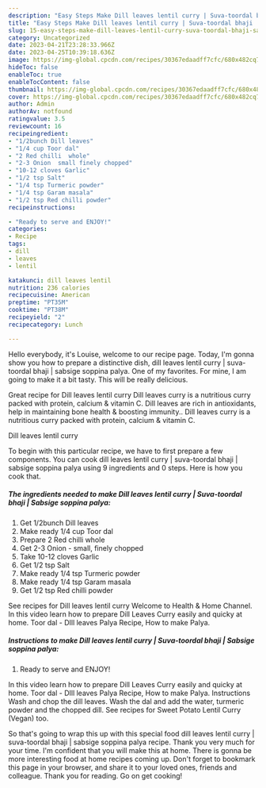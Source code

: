 ```yaml
---
description: "Easy Steps Make Dill leaves lentil curry | Suva-toordal bhaji | Sabsige soppina palya the Delicious"
title: "Easy Steps Make Dill leaves lentil curry | Suva-toordal bhaji | Sabsige soppina palya the Delicious"
slug: 15-easy-steps-make-dill-leaves-lentil-curry-suva-toordal-bhaji-sabsige-soppina-palya-the-delicious
category: Uncategorized
date: 2023-04-21T23:28:33.966Z
date: 2023-04-25T10:39:18.636Z
image: https://img-global.cpcdn.com/recipes/30367edaadff7cfc/680x482cq70/dill-leaves-lentil-curry-suva-toordal-bhaji-sabsige-soppina-palya-recipe-main-photo.jpg
hideToc: false
enableToc: true
enableTocContent: false
thumbnail: https://img-global.cpcdn.com/recipes/30367edaadff7cfc/680x482cq70/dill-leaves-lentil-curry-suva-toordal-bhaji-sabsige-soppina-palya-recipe-main-photo.jpg
cover: https://img-global.cpcdn.com/recipes/30367edaadff7cfc/680x482cq70/dill-leaves-lentil-curry-suva-toordal-bhaji-sabsige-soppina-palya-recipe-main-photo.jpg
author: Admin
authorAv: notfound
ratingvalue: 3.5
reviewcount: 16
recipeingredient:
- "1/2bunch Dill leaves"
- "1/4 cup Toor dal"
- "2 Red chilli  whole"
- "2-3 Onion  small finely chopped"
- "10-12 cloves Garlic"
- "1/2 tsp Salt"
- "1/4 tsp Turmeric powder"
- "1/4 tsp Garam masala"
- "1/2 tsp Red chilli powder"
recipeinstructions:

- "Ready to serve and ENJOY!"
categories:
- Recipe
tags:
- dill
- leaves
- lentil

katakunci: dill leaves lentil 
nutrition: 236 calories
recipecuisine: American
preptime: "PT35M"
cooktime: "PT38M"
recipeyield: "2"
recipecategory: Lunch

---
```



Hello everybody, it's Louise, welcome to our recipe page. Today, I'm gonna show you how to prepare a distinctive dish, dill leaves lentil curry | suva-toordal bhaji | sabsige soppina palya. One of my favorites. For mine, I am going to make it a bit tasty. This will be really delicious.

Great recipe for Dill leaves lentil curry Dill leaves curry is a nutritious curry packed with protein, calcium &amp; vitamin C. Dill leaves are rich in antioxidants, help in maintaining bone health &amp; boosting immunity.. Dill leaves curry is a nutritious curry packed with protein, calcium &amp; vitamin C.

Dill leaves lentil curry 

To begin with this particular recipe, we have to first prepare a few components. You can cook dill leaves lentil curry | suva-toordal bhaji | sabsige soppina palya using 9 ingredients and 0 steps. Here is how you cook that.

<!--inarticleads1-->

##### The ingredients needed to make Dill leaves lentil curry | Suva-toordal bhaji | Sabsige soppina palya:

1. Get 1/2bunch Dill leaves
1. Make ready 1/4 cup Toor dal
1. Prepare 2 Red chilli  whole
1. Get 2-3 Onion - small, finely chopped
1. Take 10-12 cloves Garlic
1. Get 1/2 tsp Salt
1. Make ready 1/4 tsp Turmeric powder
1. Make ready 1/4 tsp Garam masala
1. Get 1/2 tsp Red chilli powder


See recipes for Dill leaves lentil curry Welcome to Health &amp; Home Channel. In this video learn how to prepare Dill Leaves Curry easily and quicky at home. Toor dal - DIll leaves Palya Recipe, How to make Palya. 

<!--inarticleads2-->

##### Instructions to make Dill leaves lentil curry | Suva-toordal bhaji | Sabsige soppina palya:


1. Ready to serve and ENJOY!

In this video learn how to prepare Dill Leaves Curry easily and quicky at home. Toor dal - DIll leaves Palya Recipe, How to make Palya. Instructions Wash and chop the dill leaves. Wash the dal and add the water, turmeric powder and the chopped dill. See recipes for Sweet Potato Lentil Curry (Vegan) too. 

So that's going to wrap this up with this special food dill leaves lentil curry | suva-toordal bhaji | sabsige soppina palya recipe. Thank you very much for your time. I'm confident that you will make this at home. There is gonna be more interesting food at home recipes coming up. Don't forget to bookmark this page in your browser, and share it to your loved ones, friends and colleague. Thank you for reading. Go on get cooking!
